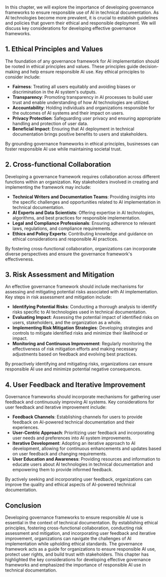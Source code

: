 
In this chapter, we will explore the importance of developing governance frameworks to ensure responsible use of AI in technical documentation. As AI technologies become more prevalent, it is crucial to establish guidelines and policies that govern their ethical and responsible deployment. We will discuss key considerations for developing effective governance frameworks.

## 1\. Ethical Principles and Values

The foundation of any governance framework for AI implementation should be rooted in ethical principles and values. These principles guide decision-making and help ensure responsible AI use. Key ethical principles to consider include:

- **Fairness**: Treating all users equitably and avoiding biases or discrimination in the AI system's outputs.
- **Transparency**: Promoting transparency in AI processes to build user trust and enable understanding of how AI technologies are utilized.
- **Accountability**: Holding individuals and organizations responsible for the outcomes of AI systems and their impact on users.
- **Privacy Protection**: Safeguarding user privacy and ensuring appropriate handling and protection of user data.
- **Beneficial Impact**: Ensuring that AI deployment in technical documentation brings positive benefits to users and stakeholders.

By grounding governance frameworks in ethical principles, businesses can foster responsible AI use while maintaining societal trust.

## 2\. Cross-functional Collaboration

Developing a governance framework requires collaboration across different functions within an organization. Key stakeholders involved in creating and implementing the framework may include:

- **Technical Writers and Documentation Teams**: Providing insights into the specific challenges and opportunities related to AI implementation in technical documentation.
- **AI Experts and Data Scientists**: Offering expertise in AI technologies, algorithms, and best practices for responsible implementation.
- **Legal and Compliance Professionals**: Ensuring adherence to relevant laws, regulations, and compliance requirements.
- **Ethics and Policy Experts**: Contributing knowledge and guidance on ethical considerations and responsible AI practices.

By fostering cross-functional collaboration, organizations can incorporate diverse perspectives and ensure the governance framework's effectiveness.

## 3\. Risk Assessment and Mitigation

An effective governance framework should include mechanisms for assessing and mitigating potential risks associated with AI implementation. Key steps in risk assessment and mitigation include:

- **Identifying Potential Risks**: Conducting a thorough analysis to identify risks specific to AI technologies used in technical documentation.
- **Evaluating Impact**: Assessing the potential impact of identified risks on users, stakeholders, and the organization as a whole.
- **Implementing Risk Mitigation Strategies**: Developing strategies and controls to mitigate identified risks and minimize their likelihood or impact.
- **Monitoring and Continuous Improvement**: Regularly monitoring the effectiveness of risk mitigation efforts and making necessary adjustments based on feedback and evolving best practices.

By proactively identifying and mitigating risks, organizations can ensure responsible AI use and minimize potential negative consequences.

## 4\. User Feedback and Iterative Improvement

Governance frameworks should incorporate mechanisms for gathering user feedback and continuously improving AI systems. Key considerations for user feedback and iterative improvement include:

- **Feedback Channels**: Establishing channels for users to provide feedback on AI-powered technical documentation and their experiences.
- **User-Centric Approach**: Prioritizing user feedback and incorporating user needs and preferences into AI system improvements.
- **Iterative Development**: Adopting an iterative approach to AI development, allowing for continuous enhancements and updates based on user feedback and changing requirements.
- **User Education and Awareness**: Providing resources and information to educate users about AI technologies in technical documentation and empowering them to provide informed feedback.

By actively seeking and incorporating user feedback, organizations can improve the quality and ethical aspects of AI-powered technical documentation.

## Conclusion

Developing governance frameworks to ensure responsible AI use is essential in the context of technical documentation. By establishing ethical principles, fostering cross-functional collaboration, conducting risk assessment and mitigation, and incorporating user feedback and iterative improvement, organizations can navigate the challenges of AI implementation while upholding ethical standards. The governance framework acts as a guide for organizations to ensure responsible AI use, protect user rights, and build trust with stakeholders. This chapter has highlighted the key considerations for developing effective governance frameworks and emphasized the importance of responsible AI use in technical documentation.
